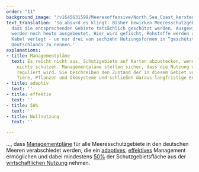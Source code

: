 ```yaml
---
order: "11"
background_image: "/v1645631599/Meeresoffensive/North_Sea_Coast_karsten-wurth-unsplash_bchl3t.jpg"
text_translation: 'So absurd es klingt: Bisher bewirken Meeresschutzgebiete nicht,
  dass die entsprechenden Gebiete tatsächlich geschützt werden. Ausgewiesene “Schutzgebiete”
  werden noch heute ausgebeutet. Hier wird gefischt, Rohstoffe werden abgebaut und
  Kabel verlegt - um nur drei von sechzehn Nutzungsformen in “geschützten” Gebieten
  Deutschlands zu nennen.'
explanations:
- title: Managementpläne
  text: Es reicht nicht aus, Schutzgebiete auf Karten abzustecken, wenn sie letztlich
    nichts schützen. Managementpläne stellen sicher, dass die Nutzung der Schutzgebiete
    reguliert wird. Sie beschreiben den Zustand der in diesem Gebiet vorkommenden
    Tiere, Pflanzen und Ökosysteme und schließen daraus langfristige Entwicklungsziele.
- title: adaptiv
  text: ''
- title: effektiv
  text: ''
- title: 50%
  text: ''
- title: Nullnutzung
  text: ''

---
```

…, dass [Managementpläne](# "Managmentpläne") für alle Meeresschutzgebiete in den deutschen Meeren verabschiedet werden, die ein [adaptives](# "adaptiv"), [effektives](# "effektiv") Management ermöglichen und dabei mindestens [50%](# "50%") der Schutzgebietsfläche aus der [wirtschaftlichen Nutzung](# "Nullnutzung") nehmen.